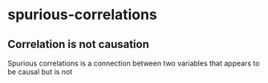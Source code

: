 # spurious-correlations

## Correlation is not causation

Spurious correlations is a connection between two variables that appears to be causal but is not
